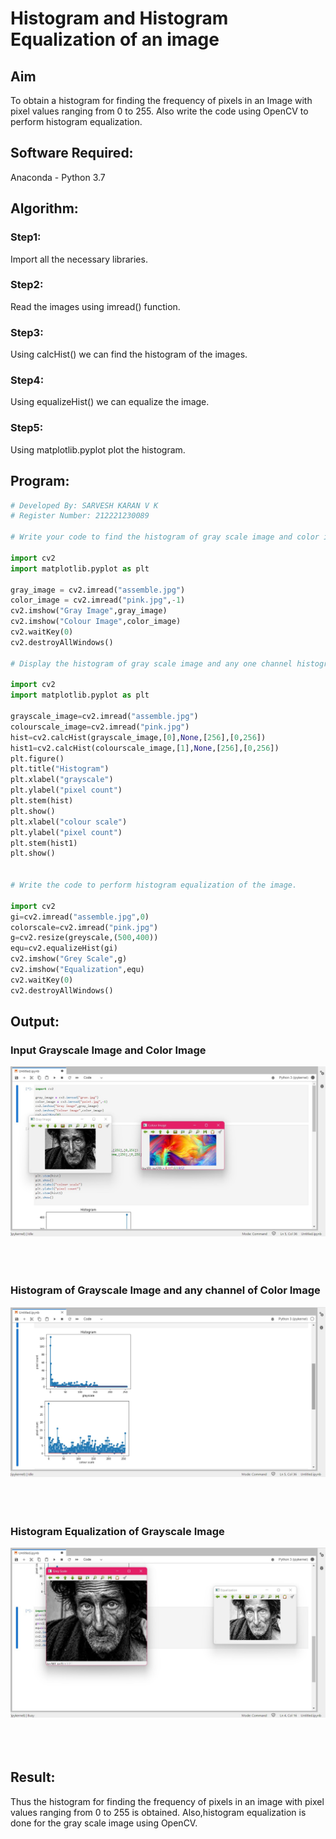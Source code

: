 # Histogram and Histogram Equalization of an image
## Aim
To obtain a histogram for finding the frequency of pixels in an Image with pixel values ranging from 0 to 255. Also write the code using OpenCV to perform histogram equalization.

## Software Required:
Anaconda - Python 3.7

## Algorithm:
### Step1:
Import all the necessary libraries.
<br>

### Step2:
Read the images using imread() function.
<br>

### Step3:
Using calcHist() we can find the histogram of the images.
<br>

### Step4:
Using equalizeHist() we can equalize the image.
<br>

### Step5:
Using matplotlib.pyplot plot the histogram.

## Program:
```python
# Developed By: SARVESH KARAN V K 
# Register Number: 212221230089

# Write your code to find the histogram of gray scale image and color image channels.

import cv2
import matplotlib.pyplot as plt

gray_image = cv2.imread("assemble.jpg")
color_image = cv2.imread("pink.jpg",-1)
cv2.imshow("Gray Image",gray_image)
cv2.imshow("Colour Image",color_image)
cv2.waitKey(0)
cv2.destroyAllWindows()

# Display the histogram of gray scale image and any one channel histogram from color image

import cv2
import matplotlib.pyplot as plt

grayscale_image=cv2.imread("assemble.jpg")
colourscale_image=cv2.imread("pink.jpg")
hist=cv2.calcHist(grayscale_image,[0],None,[256],[0,256])
hist1=cv2.calcHist(colourscale_image,[1],None,[256],[0,256])
plt.figure()
plt.title("Histogram")
plt.xlabel("grayscale")
plt.ylabel("pixel count")
plt.stem(hist)
plt.show()
plt.xlabel("colour scale")
plt.ylabel("pixel count")
plt.stem(hist1)
plt.show()


# Write the code to perform histogram equalization of the image. 

import cv2
gi=cv2.imread("assemble.jpg",0)
colorscale=cv2.imread("pink.jpg")
g=cv2.resize(greyscale,(500,400))
equ=cv2.equalizeHist(gi)
cv2.imshow("Grey Scale",g)
cv2.imshow("Equalization",equ)
cv2.waitKey(0)
cv2.destroyAllWindows()

```
## Output:
### Input Grayscale Image and Color Image
![OUTPUT](1.jpg)
<br>
<br>
<br>
<br>

### Histogram of Grayscale Image and any channel of Color Image
![OUTPUT](2.jpg)
<br>
<br>
<br>
<br>

### Histogram Equalization of Grayscale Image
![OUTPUT](3.jpg)
<br>
<br>
<br>
<br>

## Result: 
Thus the histogram for finding the frequency of pixels in an image with pixel values ranging from 0 to 255 is obtained. Also,histogram equalization is done for the gray scale image using OpenCV.
